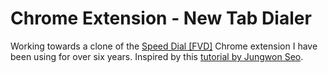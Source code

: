 # Chrome Extension - New Tab Dialer

Working towards a clone of the [Speed Dial [FVD]](https://chrome.google.com/webstore/detail/speed-dial-fvd-new-tab-pa/llaficoajjainaijghjlofdfmbjpebpa) Chrome extension I have been using for over six years. Inspired by this [tutorial by Jungwon Seo](https://medium.com/@thejungwon/best-html-css-javascript-practice-chrome-extension-ae4e5e7839e).
